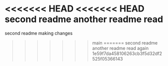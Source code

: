 <<<<<<< HEAD
<<<<<<< HEAD
second readme another readme read
=======
second readme
making changes 
>>>>>>> main
=======
second readme another readme read again
>>>>>>> 1e59f7da458106263cb3f5d32df2525f05366143
